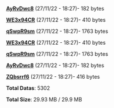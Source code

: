 [**AyRvDwc8**](/data/AyRvDwc8.txt) (27/11/22 - 18:27)- 182 bytes

[**WE3x94CR**](/data/WE3x94CR.txt) (27/11/22 - 18:27)- 410 bytes

[**qSwpR9sm**](/data/qSwpR9sm.txt) (27/11/22 - 18:27)- 1763 bytes

[**WE3x94CR**](/data/WE3x94CR.txt) (27/11/22 - 18:27)- 410 bytes

[**qSwpR9sm**](/data/qSwpR9sm.txt) (27/11/22 - 18:27)- 1763 bytes

[**AyRvDwc8**](/data/AyRvDwc8.txt) (27/11/22 - 18:27)- 182 bytes

[**ZQbsrrf6**](/data/ZQbsrrf6.txt) (27/11/22 - 18:27)- 416 bytes

**Total Datas**: 5302

**Total Size**: 29.93 MB / 29.9 MB
